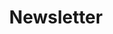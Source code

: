 ---
layout: redirect
title: Newsletter
description: Weekly Python Newsletter to stay updated with all trends
image: https://learn.piptrends.com/assets/images/general/newsletter-cover.png
articles:
  data_source: site.newsletter
  show_cover: false
  show_excerpt: true
  show_readmore: true
  show_info: true
redirect_url: https://piptrends.substack.com/
---